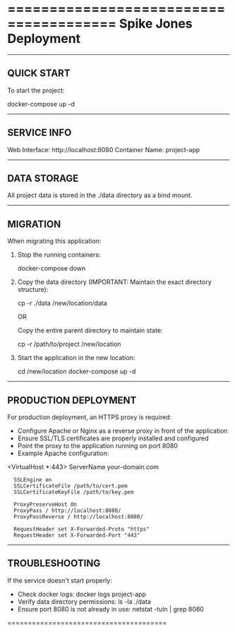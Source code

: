 =======================================
Spike Jones Deployment
=======================================

-----------------
QUICK START
-----------------

To start the project:

  docker-compose up -d


-----------------
SERVICE INFO
-----------------

  Web Interface: http://localhost:8080
  Container Name: project-app


-----------------
DATA STORAGE
-----------------

All project data is stored in the ./data directory as a bind mount.


-----------------
MIGRATION
-----------------

When migrating this application:

1. Stop the running containers:
   
   docker-compose down

2. Copy the data directory (IMPORTANT: Maintain the exact directory structure):
   
   cp -r ./data /new/location/data
   
   OR
   
   Copy the entire parent directory to maintain state:
   
   cp -r /path/to/project /new/location

3. Start the application in the new location:
   
   cd /new/location
   docker-compose up -d


-----------------
PRODUCTION DEPLOYMENT
-----------------

For production deployment, an HTTPS proxy is required:
- Configure Apache or Nginx as a reverse proxy in front of the application
- Ensure SSL/TLS certificates are properly installed and configured
- Point the proxy to the application running on port 8080
-   Example Apache configuration:
  
  <VirtualHost *:443>
      ServerName your-domain.com
      
      SSLEngine on
      SSLCertificateFile /path/to/cert.pem
      SSLCertificateKeyFile /path/to/key.pem
      
      ProxyPreserveHost On
      ProxyPass / http://localhost:8080/
      ProxyPassReverse / http://localhost:8080/
      
      RequestHeader set X-Forwarded-Proto "https"
      RequestHeader set X-Forwarded-Port "443"
  </VirtualHost>


-----------------
TROUBLESHOOTING
-----------------

If the service doesn't start properly:
- Check docker logs: docker logs project-app
- Verify data directory permissions: ls -la ./data
- Ensure port 8080 is not already in use: netstat -tuln | grep 8080

=======================================